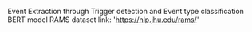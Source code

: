 Event Extraction through Trigger detection and Event type classification BERT model
RAMS dataset link:  'https://nlp.jhu.edu/rams/'
